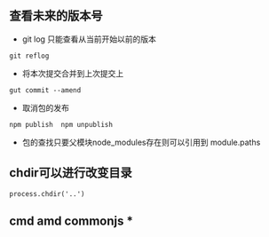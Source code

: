 ## 查看未来的版本号 
- git log 只能查看从当前开始以前的版本
```
git reflog
```
- 将本次提交合并到上次提交上
```
gut commit --amend
```
- 取消包的发布
```
npm publish  npm unpublish
```
- 包的查找只要父模块node_modules存在则可以引用到 
module.paths

## chdir可以进行改变目录
```
process.chdir('..')
```
## cmd  amd  commonjs  *
